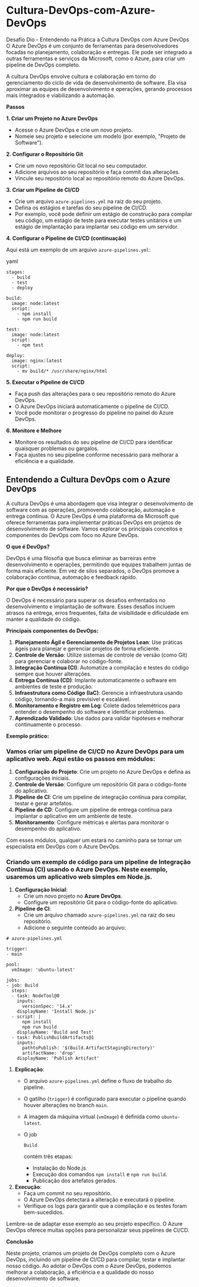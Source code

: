 # Cultura-DevOps-com-Azure-DevOps
Desafio Dio - Entendendo na Prática a Cultura DevOps com Azure DevOps
O Azure DevOps é um conjunto de ferramentas para desenvolvedores focadas no planejamento, colaboração e entregas. Ele pode ser integrado a outras ferramentas e serviços da Microsoft, como o Azure, para criar um pipeline de DevOps completo.

A cultura DevOps envolve cultura e colaboração em torno do gerenciamento do ciclo de vida de desenvolvimento de software. Ela visa aproximar as equipes de desenvolvimento e operações, gerando processos mais integrados e viabilizando a automação.

**Passos**

**1. Criar um Projeto no Azure DevOps**

- Acesse o Azure DevOps e crie um novo projeto.
- Nomeie seu projeto e selecione um modelo (por exemplo, "Projeto de Software").

**2. Configurar o Repositório Git**

- Crie um novo repositório Git local no seu computador.
- Adicione arquivos ao seu repositório e faça commit das alterações.
- Vincule seu repositório local ao repositório remoto do Azure DevOps.

**3. Criar um Pipeline de CI/CD**

- Crie um arquivo `azure-pipelines.yml` na raiz do seu projeto.
- Defina os estágios e tarefas do seu pipeline de CI/CD.
- Por exemplo, você pode definir um estágio de construção para compilar seu código, um estágio de teste para executar testes unitários e um estágio de implantação para implantar seu código em um servidor.

**4. Configurar o Pipeline de CI/CD (continuação)**

Aqui está um exemplo de um arquivo `azure-pipelines.yml`:

yaml

```
stages:
  - build
  - test
  - deploy

build:
  image: node:latest
  script:
    - npm install
    - npm run build

test:
  image: node:latest
  script:
    - npm test

deploy:
  image: nginx:latest
  script:
    - mv build/* /usr/share/nginx/html
```

**5. Executar o Pipeline de CI/CD**

- Faça push das alterações para o seu repositório remoto do Azure DevOps.
- O Azure DevOps iniciará automaticamente o pipeline de CI/CD.
- Você pode monitorar o progresso do pipeline no painel do Azure DevOps.

**6. Monitore e Melhore**

- Monitore os resultados do seu pipeline de CI/CD para identificar quaisquer problemas ou gargalos.
- Faça ajustes no seu pipeline conforme necessário para melhorar a eficiência e a qualidade.

## **Entendendo a Cultura DevOps com o Azure DevOps**

A cultura DevOps é uma abordagem que visa integrar o desenvolvimento de software com as operações, promovendo colaboração, automação e entrega contínua. O Azure DevOps é uma plataforma da Microsoft que oferece ferramentas para implementar práticas DevOps em projetos de desenvolvimento de software. Vamos explorar os principais conceitos e componentes do DevOps com foco no Azure DevOps.

**O que é DevOps?**

DevOps é uma filosofia que busca eliminar as barreiras entre desenvolvimento e operações, permitindo que equipes trabalhem juntas de forma mais eficiente. Em vez de silos separados, o DevOps promove a colaboração contínua, automação e feedback rápido.

**Por que o DevOps é necessário?**

O DevOps é necessário para superar os desafios enfrentados no desenvolvimento e implantação de software. Esses desafios incluem atrasos na entrega, erros frequentes, falta de visibilidade e dificuldade em manter a qualidade do código.

**Principais componentes do DevOps:**

1. **Planejamento Ágil e Gerenciamento de Projetos Lean**: Use práticas ágeis para planejar e gerenciar projetos de forma eficiente.
2. **Controle de Versão**: Utilize sistemas de controle de versão (como Git) para gerenciar e colaborar no código-fonte.
3. **Integração Contínua (CI)**: Automatize a compilação e testes do código sempre que houver alterações.
4. **Entrega Contínua (CD)**: Implante automaticamente o software em ambientes de teste e produção.
5. **Infraestrutura como Código (IaC)**: Gerencie a infraestrutura usando código, tornando-a mais previsível e escalável.
6. **Monitoramento e Registro em Log**: Colete dados telemétricos para entender o desempenho do software e identificar problemas.
7. **Aprendizado Validado**: Use dados para validar hipóteses e melhorar continuamente o processo.

**Exemplo prático:**

### Vamos criar um pipeline de CI/CD no Azure DevOps para um aplicativo web. Aqui estão os passos em módulos:

1. **Configuração do Projeto**: Crie um projeto no Azure DevOps e defina as configurações iniciais.
2. **Controle de Versão**: Configure um repositório Git para o código-fonte do aplicativo.
3. **Pipeline de CI**: Crie um pipeline de integração contínua para compilar, testar e gerar artefatos.
4. **Pipeline de CD**: Configure um pipeline de entrega contínua para implantar o aplicativo em um ambiente de teste.
5. **Monitoramento**: Configure métricas e alertas para monitorar o desempenho do aplicativo.

Com esses módulos, qualquer um estará no caminho para se tornar um especialista em DevOps com o Azure DevOps.

### Criando um exemplo de código para um pipeline de **Integração Contínua (CI)** usando o **Azure DevOps**. Neste exemplo, usaremos um aplicativo web simples em **Node.js**.

1. **Configuração Inicial**:
    - Crie um novo projeto no **Azure DevOps**.
    - Configure um repositório Git para o código-fonte do aplicativo.
2. **Pipeline de CI**:
    - Crie um arquivo chamado `azure-pipelines.yml` na raiz do seu repositório.
    - Adicione o seguinte conteúdo ao arquivo:

```
# azure-pipelines.yml

trigger:
- main

pool:
  vmImage: 'ubuntu-latest'

jobs:
- job: Build
  steps:
  - task: NodeTool@0
    inputs:
      versionSpec: '14.x'
    displayName: 'Install Node.js'
  - script: |
      npm install
      npm run build
    displayName: 'Build and Test'
  - task: PublishBuildArtifacts@1
    inputs:
      pathtoPublish: '$(Build.ArtifactStagingDirectory)'
      artifactName: 'drop'
    displayName: 'Publish Artifact'

```

1. **Explicação**:
    - O arquivo `azure-pipelines.yml` define o fluxo de trabalho do pipeline.
    - O gatilho (`trigger`) é configurado para executar o pipeline quando houver alterações no branch `main`.
    - A imagem da máquina virtual (`vmImage`) é definida como `ubuntu-latest`.
    - O job
        
        ```
        Build
        
        ```
        
        contém três etapas:
        
        - Instalação do Node.js.
        - Execução dos comandos `npm install` e `npm run build`.
        - Publicação dos artefatos gerados.
2. **Execução**:
    - Faça um commit no seu repositório.
    - O Azure DevOps detectará a alteração e executará o pipeline.
    - Verifique os logs para garantir que a compilação e os testes foram bem-sucedidos.

Lembre-se de adaptar esse exemplo ao seu projeto específico. O Azure DevOps oferece muitas opções para personalizar seus pipelines de CI/CD.

**Conclusão**

Neste projeto, criamos um projeto de DevOps completo com o Azure DevOps, incluindo um pipeline de CI/CD para compilar, testar e implantar nosso código. Ao adotar o DevOps com o Azure DevOps, podemos melhorar a colaboração, a eficiência e a qualidade do nosso desenvolvimento de software.

